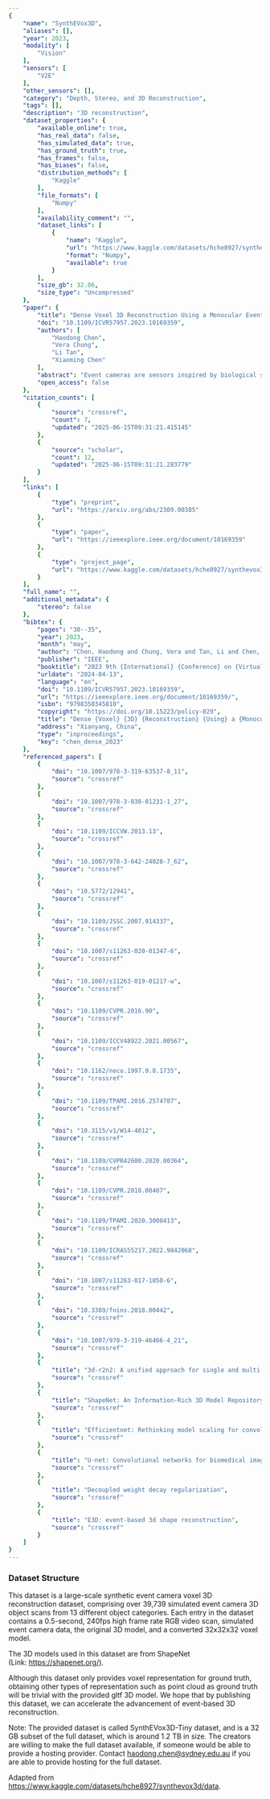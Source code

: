 ```yaml
---
{
    "name": "SynthEVox3D",
    "aliases": [],
    "year": 2023,
    "modality": [
        "Vision"
    ],
    "sensors": [
        "V2E"
    ],
    "other_sensors": [],
    "category": "Depth, Stereo, and 3D Reconstruction",
    "tags": [],
    "description": "3D reconstruction",
    "dataset_properties": {
        "available_online": true,
        "has_real_data": false,
        "has_simulated_data": true,
        "has_ground_truth": true,
        "has_frames": false,
        "has_biases": false,
        "distribution_methods": [
            "Kaggle"
        ],
        "file_formats": [
            "Numpy"
        ],
        "availability_comment": "",
        "dataset_links": [
            {
                "name": "Kaggle",
                "url": "https://www.kaggle.com/datasets/hche8927/synthevox3d/data",
                "format": "Numpy",
                "available": true
            }
        ],
        "size_gb": 32.06,
        "size_type": "Uncompressed"
    },
    "paper": {
        "title": "Dense Voxel 3D Reconstruction Using a Monocular Event Camera",
        "doi": "10.1109/ICVR57957.2023.10169359",
        "authors": [
            "Haodong Chen",
            "Vera Chung",
            "Li Tan",
            "Xiaoming Chen"
        ],
        "abstract": "Event cameras are sensors inspired by biological systems that specialize in capturing changes in brightness. These emerging cameras offer many advantages over conventional frame-based cameras, including high dynamic range, high frame rates, and extremely low power consumption. Due to these advantages, event cameras have increasingly been adapted in various fields, such as frame interpolation, semantic segmentation, odometry, and SLAM. However, their application in 3D reconstruction for VR applications is underexplored. Previous methods in this field mainly focused on 3D reconstruction through depth map estimation. Methods that produce dense 3D reconstruction generally require multiple cameras, while methods that utilize a single event camera can only produce a semi-dense result. Other single-camera methods that can produce dense 3D reconstruction rely on creating a pipeline that either incorporates the aforementioned methods or other existing Structure from Motion (SfM) or Multi-view Stereo (MVS) methods. In this paper, we propose a novel approach for solving dense 3D reconstruction using only a single event camera. To the best of our knowledge, our work is the first attempt in this regard. Our preliminary results demonstrate that the proposed method can produce visually distinguishable dense 3D reconstructions directly without requiring pipelines like those used by existing methods. Additionally, we have created a synthetic dataset with 39, 739 object scans using an event camera simulator. This dataset will help accelerate other relevant research in this field.",
        "open_access": false
    },
    "citation_counts": [
        {
            "source": "crossref",
            "count": 7,
            "updated": "2025-06-15T09:31:21.415145"
        },
        {
            "source": "scholar",
            "count": 12,
            "updated": "2025-06-15T09:31:21.283779"
        }
    ],
    "links": [
        {
            "type": "preprint",
            "url": "https://arxiv.org/abs/2309.00385"
        },
        {
            "type": "paper",
            "url": "https://ieeexplore.ieee.org/document/10169359"
        },
        {
            "type": "project_page",
            "url": "https://www.kaggle.com/datasets/hche8927/synthevox3d"
        }
    ],
    "full_name": "",
    "additional_metadata": {
        "stereo": false
    },
    "bibtex": {
        "pages": "30--35",
        "year": 2023,
        "month": "may",
        "author": "Chen, Haodong and Chung, Vera and Tan, Li and Chen, Xiaoming",
        "publisher": "IEEE",
        "booktitle": "2023 9th {International} {Conference} on {Virtual} {Reality} ({ICVR})",
        "urldate": "2024-04-13",
        "language": "en",
        "doi": "10.1109/ICVR57957.2023.10169359",
        "url": "https://ieeexplore.ieee.org/document/10169359/",
        "isbn": "9798350345810",
        "copyright": "https://doi.org/10.15223/policy-029",
        "title": "Dense {Voxel} {3D} {Reconstruction} {Using} a {Monocular} {Event} {Camera}",
        "address": "Xianyang, China",
        "type": "inproceedings",
        "key": "chen_dense_2023"
    },
    "referenced_papers": [
        {
            "doi": "10.1007/978-3-319-63537-8_11",
            "source": "crossref"
        },
        {
            "doi": "10.1007/978-3-030-01231-1_27",
            "source": "crossref"
        },
        {
            "doi": "10.1109/ICCVW.2013.13",
            "source": "crossref"
        },
        {
            "doi": "10.1007/978-3-642-24028-7_62",
            "source": "crossref"
        },
        {
            "doi": "10.5772/12941",
            "source": "crossref"
        },
        {
            "doi": "10.1109/JSSC.2007.914337",
            "source": "crossref"
        },
        {
            "doi": "10.1007/s11263-020-01347-6",
            "source": "crossref"
        },
        {
            "doi": "10.1007/s11263-019-01217-w",
            "source": "crossref"
        },
        {
            "doi": "10.1109/CVPR.2016.90",
            "source": "crossref"
        },
        {
            "doi": "10.1109/ICCV48922.2021.00567",
            "source": "crossref"
        },
        {
            "doi": "10.1162/neco.1997.9.8.1735",
            "source": "crossref"
        },
        {
            "doi": "10.1109/TPAMI.2016.2574707",
            "source": "crossref"
        },
        {
            "doi": "10.3115/v1/W14-4012",
            "source": "crossref"
        },
        {
            "doi": "10.1109/CVPR42600.2020.00364",
            "source": "crossref"
        },
        {
            "doi": "10.1109/CVPR.2018.00407",
            "source": "crossref"
        },
        {
            "doi": "10.1109/TPAMI.2020.3008413",
            "source": "crossref"
        },
        {
            "doi": "10.1109/ICRAS55217.2022.9842068",
            "source": "crossref"
        },
        {
            "doi": "10.1007/s11263-017-1050-6",
            "source": "crossref"
        },
        {
            "doi": "10.3389/fnins.2018.00442",
            "source": "crossref"
        },
        {
            "doi": "10.1007/978-3-319-46466-4_21",
            "source": "crossref"
        },
        {
            "title": "3d-r2n2: A unified approach for single and multi-view 3d object reconstruction",
            "source": "crossref"
        },
        {
            "title": "ShapeNet: An Information-Rich 3D Model Repository",
            "source": "crossref"
        },
        {
            "title": "Efficientnet: Rethinking model scaling for convolutional neural networks",
            "source": "crossref"
        },
        {
            "title": "U-net: Convolutional networks for biomedical image segmentation",
            "source": "crossref"
        },
        {
            "title": "Decoupled weight decay regularization",
            "source": "crossref"
        },
        {
            "title": "E3D: event-based 3d shape reconstruction",
            "source": "crossref"
        }
    ]
}
---
```


### Dataset Structure

This dataset is a large-scale synthetic event camera voxel 3D reconstruction dataset, comprising over 39,739 simulated event camera 3D object scans from 13 different object categories. Each entry in the dataset contains a 0.5-second, 240fps high frame rate RGB video scan, simulated event camera data, the original 3D model, and a converted 32x32x32 voxel model.

The 3D models used in this dataset are from ShapeNet (Link: [https://shapenet.org/)](<https://shapenet.org/)>).

Although this dataset only provides voxel representation for ground truth, obtaining other types of representation such as point cloud as ground truth will be trivial with the provided gltf 3D model. We hope that by publishing this dataset, we can accelerate the advancement of event-based 3D reconstruction.

Note: The provided dataset is called SynthEVox3D-Tiny dataset, and is a 32 GB subset of the full dataset, which is around 1.2 TB in size. The creators are willing to make the full dataset available, if someone would be able to provide a hosting provider. Contact haodong.chen@sydney.edu.au if you are able to provide hosting for the full dataset.

Adapted from https://www.kaggle.com/datasets/hche8927/synthevox3d/data.
